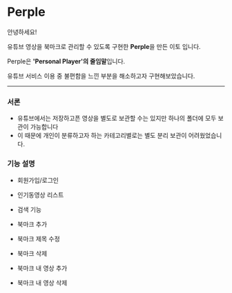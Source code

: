 # Perple

안녕하세요! 

유튜브 영상을 북마크로 관리할 수 있도록 구현한 **Perple**을 만든 이토 입니다.

Perple은 **'Personal Player'의 줄임말**입니다.

유튜브 서비스 이용 중 불편함을 느낀 부분을 해소하고자 구현해보았습니다.

---

### 서론

- 유튜브에서는 저장하고픈 영상을 별도로 보관할 수는 있지만 하나의 폴더에 모두 보관이 가능합니다
- 이 때문에 개인이 분류하고자 하는 카테고리별로는 별도 분리 보관이 어려웠었습니다.

### 기능 설명

- 회원가입/로그인

- 인기동영상 리스트

- 검색 기능

- 북마크 추가

- 북마크 제목 수정

- 북마크 삭제

- 북마크 내 영상 추가

- 북마크 내 영상 삭제
